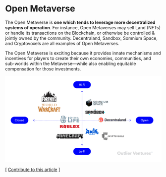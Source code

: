 # Open Metaverse

The Open Metaverse is **one which tends to leverage more decentralized systems of operation**. For instance, Open Metaverses may sell Land (NFTs) or handle its transactions on the Blockchain, or otherwise be controlled & jointly owned by the community. Decentraland, Sandbox, Somnium Space, and Cryptovoxels are all examples of Open Metaverses.

The Open Metaverse is exciting because it provides innate mechanisms and incentives for players to create their own economies, communities, and sub-worlds within the Metaverse—while also enabling equitable compensation for those investments.

![](<../../.gitbook/assets/image (3) (1) (1) (1).png>)



\[ [Contribute to this article](https://github.com/the-metaverse/public-wiki) ]
